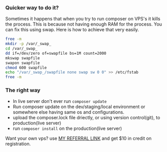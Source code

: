 ### Quicker way to do it?

Sometimes it happens that when you try to run composer on VPS's it kills the process.
This is because not having enough RAM for the process. You can fix this using swap.
Here is how to achieve that very easily.

```zsh
free -m
mkdir -p /var/_swap_
cd /var/_swap_
dd if=/dev/zero of=swapfile bs=1M count=2000
mkswap swapfile
swapon swapfile
chmod 600 swapfile
echo "/var/_swap_/swapfile none swap sw 0 0" >> /etc/fstab
free -m
```
### The right way

- In live server don't ever run ```composer update```
- Run composer update on the dev/staging/local environment 
or somewhere else having same os and configurations. 
- upload the composer.lock file driectly, or using version control(git), to production(live server)
- run ```composer install``` on the  production(live server)

Want your own vps? use [MY REFERRAL LINK](https://m.do.co/c/734189696bdd) and get $10 in credit on registration.

